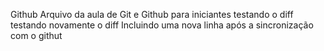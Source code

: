 Github
Arquivo da aula de Git e Github para iniciantes
testando o diff
testando novamente o diff
Incluindo uma nova linha após a sincronização com o githut
